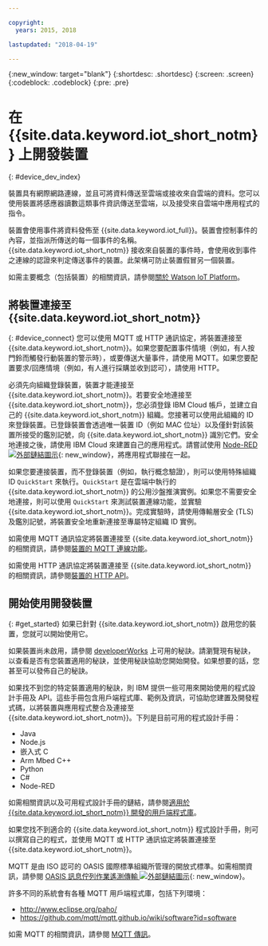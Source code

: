 ```yaml
---

copyright:
  years: 2015, 2018

lastupdated: "2018-04-19"

---
```


{:new_window: target="blank"}
{:shortdesc: .shortdesc}
{:screen: .screen}
{:codeblock: .codeblock}
{:pre: .pre}

# 在 {{site.data.keyword.iot_short_notm}} 上開發裝置
{: #device_dev_index}

裝置具有網際網路連線，並且可將資料傳送至雲端或接收來自雲端的資料。您可以使用裝置將感應器讀數這類事件資訊傳送至雲端，以及接受來自雲端中應用程式的指令。

裝置會使用事件將資料發佈至 {{site.data.keyword.iot_full}}。裝置會控制事件的內容，並指派所傳送的每一個事件的名稱。{{site.data.keyword.iot_short_notm}} 接收來自裝置的事件時，會使用收到事件之連線的認證來判定傳送事件的裝置。此架構可防止裝置假冒另一個裝置。

如需主要概念（包括裝置）的相關資訊，請參閱[關於 Watson IoT Platform](https://console.ng.bluemix.net/docs/services/IoT/iotplatform_overview.html#watsoniotplatform_importantconcepts)。


## 將裝置連接至 {{site.data.keyword.iot_short_notm}}
{: #device_connect}
您可以使用 MQTT 或 HTTP 通訊協定，將裝置連接至 {{site.data.keyword.iot_short_notm}}。如果您要配置事件情境（例如，有人按門鈴而觸發行動裝置的警示時），或要傳送大量事件，請使用 MQTT。如果您要配置要求/回應情境（例如，有人進行採購並收到認可），請使用 HTTP。

必須先向組織登錄裝置，裝置才能連接至 {{site.data.keyword.iot_short_notm}}。若要安全地連接至 {{site.data.keyword.iot_short_notm}}，您必須登錄 IBM Cloud 帳戶，並建立自己的 {{site.data.keyword.iot_short_notm}} 組織。您接著可以使用此組織的 ID 來登錄裝置。已登錄裝置會透過唯一裝置 ID（例如 MAC 位址）以及僅針對該裝置所接受的鑑別記號，向 {{site.data.keyword.iot_short_notm}} 識別它們。安全地連接之後，請使用 IBM Cloud 來建置自己的應用程式。請嘗試使用 [Node-RED ![外部鏈結圖示](../../../icons/launch-glyph.svg "外部鏈結圖示")](https://nodered.org){: new_window}，將應用程式聯接在一起。

如果您要連接裝置，而不登錄裝置（例如，執行概念驗證），則可以使用特殊組織 ID `QuickStart` 來執行。`QuickStart` 是在雲端中執行的 {{site.data.keyword.iot_short_notm}} 的公用沙盤推演實例。如果您不需要安全地連接，則可以使用 `QuickStart` 來測試裝置連線功能，並實驗 {{site.data.keyword.iot_short_notm}}。完成實驗時，請使用傳輸層安全 (TLS) 及鑑別記號，將裝置安全地重新連接至專屬特定組織 ID 實例。

如需使用 MQTT 通訊協定將裝置連接至 {{site.data.keyword.iot_short_notm}} 的相關資訊，請參閱[裝置的 MQTT 連線功能](https://console.ng.bluemix.net/docs/services/IoT/devices/mqtt.html)。

如需使用 HTTP 通訊協定將裝置連接至 {{site.data.keyword.iot_short_notm}} 的相關資訊，請參閱[裝置的 HTTP API](https://console.ng.bluemix.net/docs/services/IoT/devices/api.html)。

## 開始使用開發裝置
{: #get_started}
如果已針對 {{site.data.keyword.iot_short_notm}} 啟用您的裝置，您就可以開始使用它。

如果裝置尚未啟用，請參閱 [developerWorks](https://developer.ibm.com/recipes/) 上可用的秘訣。請瀏覽現有秘訣，以查看是否有您裝置適用的秘訣，並使用秘訣協助您開始開發。如果想要的話，您甚至可以發佈自己的秘訣。

如果找不到您的特定裝置適用的秘訣，則 IBM 提供一些可用來開始使用的程式設計手冊及 API。這些手冊包含用戶端程式庫、範例及資訊，可協助您建置及開發程式碼，以將裝置與應用程式整合及連接至 {{site.data.keyword.iot_short_notm}}。下列是目前可用的程式設計手冊：

- Java
- Node.js
- 嵌入式 C
- Arm Mbed C++
- Python
- C#
- Node-RED

如需相關資訊以及可用程式設計手冊的鏈結，請參閱[適用於 {{site.data.keyword.iot_short_notm}} 開發的用戶端程式庫](../iot_platform_client_lib.html)。

如果您找不到適合的 {{site.data.keyword.iot_short_notm}} 程式設計手冊，則可以撰寫自己的程式，並使用 MQTT 或 HTTP 通訊協定將裝置連接至 {{site.data.keyword.iot_short_notm}}。

MQTT 是由 ISO 認可的 OASIS 國際標準組織所管理的開放式標準。如需相關資訊，請參閱 [OASIS 訊息佇列作業遙測傳輸 ![外部鏈結圖示](../../../icons/launch-glyph.svg "外部鏈結圖示")](https://www.oasis-open.org/committees/tc_home.php?wg_abbrev=mqtt){: new_window}。

許多不同的系統會有各種 MQTT 用戶端程式庫，包括下列環境：
- http://www.eclipse.org/paho/
- https://github.com/mqtt/mqtt.github.io/wiki/software?id=software

如需 MQTT 的相關資訊，請參閱 [MQTT 傳訊](https://console.ng.bluemix.net/docs/services/IoT/reference/mqtt/index.html?pos=3)。
